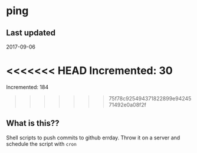 # ping

## Last updated
2017-09-06

<<<<<<< HEAD
Incremented: 30
=======
Incremented: 184
>>>>>>> 75f78c925494371822899e9424571492e0a08f2f

## What is this?? 
Shell scripts to push commits to github errday. Throw it on a server and schedule the script with `cron`
